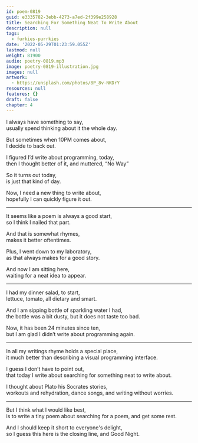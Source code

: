 ```yaml
---
id: poem-0819
guid: e3335782-3ebb-4273-a7ed-2f399e258928
title: Searching For Something Neat To Write About
description: null
tags:
  - furkies-purrkies
date: '2022-05-29T01:23:59.055Z'
lastmod: null
weight: 81900
audio: poetry-0819.mp3
image: poetry-0819-illustration.jpg
images: null
artwork:
  - https://unsplash.com/photos/8P_8v-NKDrY
resources: null
features: {}
draft: false
chapter: 4
---
```


I always have something to say,\
usually spend thinking about it the whole day.

But sometimes when 10PM comes about,\
I decide to back out.

I figured I’d write about programming, today,\
then I thought better of it, and muttered, “No Way”

So it turns out today,\
is just that kind of day.

Now, I need a new thing to write about,\
hopefully I can quickly figure it out.

---

It seems like a poem is always a good start,\
so I think I nailed that part.

And that is somewhat rhymes,\
makes it better oftentimes.

Plus, I went down to my laboratory,\
as that always makes for a good story.

And now I am sitting here,\
waiting for a neat idea to appear.

---

I had my dinner salad, to start,\
lettuce, tomato, all dietary and smart.

And I am sipping bottle of sparkling water I had,\
the bottle was a bit dusty, but it does not taste too bad.

Now, it has been 24 minutes since ten,\
but I am glad I didn’t write about programming again.

---

In all my writings rhyme holds a special place,\
it much better than describing a visual programming interface.

I guess I don’t have to point out,\
that today I write about searching for something neat to write about.

I thought about Plato his Socrates stories,\
workouts and rehydration, dance songs, and writing without worries.

---

But I think what I would like best,\
is to write a tiny poem about searching for a poem, and get some rest.

And I should keep it short to everyone's delight,\
so I guess this here is the closing line, and Good Night.
